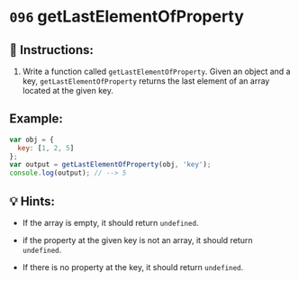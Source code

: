 # `096` getLastElementOfProperty

## 📝 Instructions: 

1. Write a function called `getLastElementOfProperty`. Given an object and a key, `getLastElementOfProperty` returns the last element of an array located at the given key.

## Example:

```js
var obj = {
  key: [1, 2, 5]
};
var output = getLastElementOfProperty(obj, 'key');
console.log(output); // --> 5
```

## 💡 Hints:

+ If the array is empty, it should return `undefined`.

+ if the property at the given key is not an array, it should return `undefined`.

+ If there is no property at the key, it should return `undefined`.